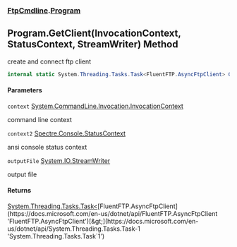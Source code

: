 ### [FtpCmdline](FtpCmdline.md 'FtpCmdline').[Program](Program.md 'FtpCmdline.Program')

## Program.GetClient(InvocationContext, StatusContext, StreamWriter) Method

create and connect ftp client

```csharp
internal static System.Threading.Tasks.Task<FluentFTP.AsyncFtpClient> GetClient(System.CommandLine.Invocation.InvocationContext context, Spectre.Console.StatusContext context2, System.IO.StreamWriter? outputFile);
```
#### Parameters

<a name='FtpCmdline.Program.GetClient(System.CommandLine.Invocation.InvocationContext,Spectre.Console.StatusContext,System.IO.StreamWriter).context'></a>

`context` [System.CommandLine.Invocation.InvocationContext](https://docs.microsoft.com/en-us/dotnet/api/System.CommandLine.Invocation.InvocationContext 'System.CommandLine.Invocation.InvocationContext')

command line context

<a name='FtpCmdline.Program.GetClient(System.CommandLine.Invocation.InvocationContext,Spectre.Console.StatusContext,System.IO.StreamWriter).context2'></a>

`context2` [Spectre.Console.StatusContext](https://docs.microsoft.com/en-us/dotnet/api/Spectre.Console.StatusContext 'Spectre.Console.StatusContext')

ansi console status context

<a name='FtpCmdline.Program.GetClient(System.CommandLine.Invocation.InvocationContext,Spectre.Console.StatusContext,System.IO.StreamWriter).outputFile'></a>

`outputFile` [System.IO.StreamWriter](https://docs.microsoft.com/en-us/dotnet/api/System.IO.StreamWriter 'System.IO.StreamWriter')

output file

#### Returns
[System.Threading.Tasks.Task&lt;](https://docs.microsoft.com/en-us/dotnet/api/System.Threading.Tasks.Task-1 'System.Threading.Tasks.Task`1')[FluentFTP.AsyncFtpClient](https://docs.microsoft.com/en-us/dotnet/api/FluentFTP.AsyncFtpClient 'FluentFTP.AsyncFtpClient')[&gt;](https://docs.microsoft.com/en-us/dotnet/api/System.Threading.Tasks.Task-1 'System.Threading.Tasks.Task`1')